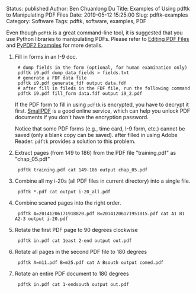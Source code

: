 Status: published
Author: Ben Chuanlong Du
Title: Examples of Using pdftk to Manipulating PDF Files
Date: 2019-05-12 15:25:00
Slug: pdftk-examples
Category: Software
Tags: pdftk, software, examples, PDF


Even though `pdftk` is a great command-line tool,
it is suggested that you use Python libraries to manipulating PDFs.
Please refer to 
[Editing PDF Files](http://www.legendu.net/misc/blog/editing-PDF-files/)
and
[PyPDF2 Examples](http://www.legendu.net/misc/blog/pypdf2-examples/)
for more details.

1. Fill in forms in an I-9 doc. 

        # dump fields in the form (optional, for human examination only)
        pdftk i9.pdf dump_data_fields > fields.txt 
        # generate a FDF data file
        pdftk i9.pdf generate_fdf output data.fdf 
        # after fill in fileds in the FDF file, run the following command
        pdftk i9.pdf fill_form data.fdf output i9_2.pdf

    If the PDF form to fill in using `pdftk` is encrypted, 
    you have to decrypt it first. 
    [SmallPDF](http://smallpdf.com/) is a good online service,
    which can help you unlock PDF documents if you don't have the encryption password.
 
    Notice that some PDF forms (e.g., time card, I-9 form, etc.) 
    cannot be saved (only a blank copy can be saved). 
    after filled in using Adobe Reader.
    `pdftk` provides a solution to this problem.

2. Extract pages (from 149 to 186) 
    from the PDF file "training.pdf" 
    as "chap_05.pdf"

        pdftk training.pdf cat 149-186 output chap_05.pdf

3. Combine all my i-20s (all PDF files in current directory) into a single file.

        pdftk *.pdf cat output i-20_all.pdf

4. Combine scaned pages into the right order.

        pdftk A=20141206171918820.pdf B=20141206171951015.pdf cat A1 B1 A2-3 output i-20.pdf 

5. Rotate the first PDF page to 90 degrees clockwise

        pdftk in.pdf cat 1east 2-end output out.pdf

6. Rotate all pages in the second PDF file to 180 degrees

        pdftk A=m11.pdf B=m25.pdf cat A Bsouth output comed.pdf


7. Rotate an entire PDF document to 180 degrees

        pdftk in.pdf cat 1-endsouth output out.pdf

